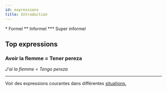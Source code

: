 ```yaml
---
id: expressions
title: Introduction
---
```


\* Formel
\*\* Informel
\*\*\* Super informel

## Top expressions

### Avoir la flemme = Tener pereza

_J'ai la flemme = Tengo pereza_

---

Voir des expressions courantes dans différentes [situations.](/docs/salutations.html)
